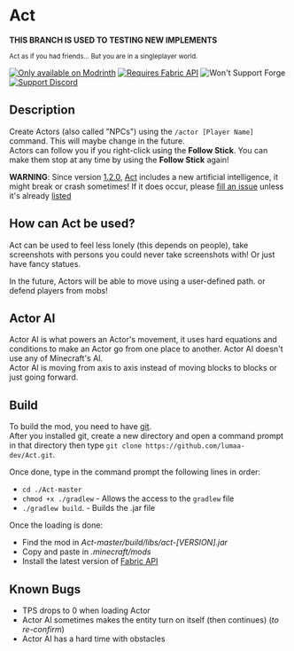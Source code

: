 # Act

**THIS BRANCH IS USED TO TESTING NEW IMPLEMENTS**

<sup>Act as if you had friends... But you are in a singleplayer world.</sup>

<!-- image later -->

[![Only available on Modrinth](https://cdn.jsdelivr.net/npm/@intergrav/devins-badges@3/assets/cozy/available/modrinth_64h.png)](https://modrinth.com/mod/acts)
[![Requires Fabric API](https://cdn.jsdelivr.net/npm/@intergrav/devins-badges@3/assets/cozy/requires/fabric-api_64h.png)](https://modrinth.com/mod/fabric-api)
![Won't Support Forge](https://cdn.jsdelivr.net/npm/@intergrav/devins-badges@3/assets/cozy/unsupported/forge_64h.png)  
[![Support Discord](https://cdn.jsdelivr.net/npm/@intergrav/devins-badges@3/assets/compact/social/discord-singular_46h.png)](https://discord.gg/Rqpn3C7yR5)


## Description
Create Actors (also called "NPCs") using the `/actor [Player Name]` command. This will maybe change in the future.\
Actors can follow you if you right-click using the **Follow Stick**. You can make them stop at any time by using the **Follow Stick** again!

**WARNING**: Since version [1.2.0](https://modrinth.com/mod/acts/version/1.2.0), [Act](https://modrinth.com/mod/acts) includes a new artificial intelligence, it might break or crash sometimes! If it does occur, please [fill an issue](https://github.com/lumaa-dev/Act/issues/new) unless it's already [listed](#known-bugs)

## How can Act be used?
Act can be used to feel less lonely (this depends on people), take screenshots with persons you could never take screenshots with! Or just have fancy statues.

In the future, Actors will be able to move using a user-defined path. or defend players from mobs!

## Actor AI
Actor AI is what powers an Actor's movement, it uses hard equations and conditions to make an Actor go from one place to another. Actor AI doesn't use any of Minecraft's AI.\
Actor AI is moving from axis to axis instead of moving blocks to blocks or just going forward.

## Build
To build the mod, you need to have [git](https://git-scm.com/downloads).\
After you installed git, create a new directory and open a command prompt in that directory then type `git clone https://github.com/lumaa-dev/Act.git`.  

Once done, type in the command prompt the following lines in order:
- `cd ./Act-master`
- `chmod +x ./gradlew` - Allows the access to the `gradlew` file
- `./gradlew build`. - Builds the .jar file

Once the loading is done:
- Find the mod in *Act-master/build/libs/act-[VERSION].jar*
- Copy and paste in *.minecraft/mods*
- Install the latest version of [Fabric API](https://modrinth.com/mod/fabric-api)

## Known Bugs
- TPS drops to 0 when loading Actor
- Actor AI sometimes makes the entity turn on itself (then continues) (*to re-confirm*)
- Actor AI has a hard time with obstacles


